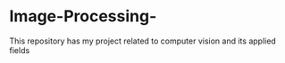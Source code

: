 # Image-Processing-
This repository has my project related to computer vision and its applied fields
